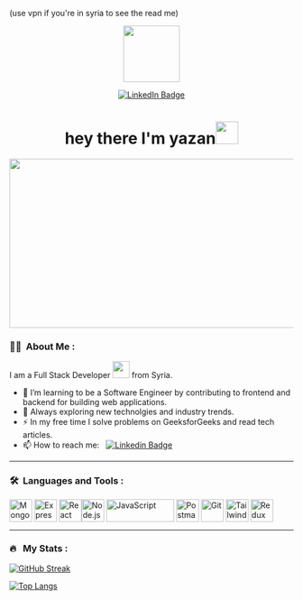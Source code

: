 (use vpn if you're in syria to see the read me)
<p align="center"><img src="https://media.giphy.com/media/M9gbBd9nbDrOTu1Mqx/giphy.gif" width="100"/></p>
<p align="center">
<a href="https://www.linkedin.com/in/yazanalkhalil"><img src="https://img.shields.io/badge/LinkedIn-blue?style=for-the-badge&logo=linkedin&logoColor=white" alt="LinkedIn Badge"></a>
</p>

<h1 align="center">hey there I'm yazan<img src="https://media.giphy.com/media/hvRJCLFzcasrR4ia7z/giphy.gif" width="40"></h1>

<p align="center"><img src="https://media.giphy.com/media/dWesBcTLavkZuG35MI/giphy.gif" width="600" height="300"  /></p>

### :woman_technologist: &nbsp;About Me :

I am a Full Stack Developer <img src="https://media.giphy.com/media/WUlplcMpOCEmTGBtBW/giphy.gif" width="30"> from Syria.

- 🔭 I’m learning to be a Software Engineer by contributing to frontend and backend for building web applications.
- 🌱 Always exploring new technolgies and industry trends.
- ⚡ In my free time I solve problems on GeeksforGeeks and read tech articles.
- 📫 How to reach me: &nbsp; [![Linkedin Badge](https://img.shields.io/badge/-yazanalkhalil-blue?style=flat&logo=Linkedin&logoColor=white)](https://www.linkedin.com/in/yazanalkhalil)

---

### 🛠 &nbsp;Languages and Tools :

<div style="display: flex; flex-wrap:wrap; align-items: center;">
  <img src="https://www.vectorlogo.zone/logos/mongodb/mongodb-icon.svg" title="MongoDB" alt="MongoDB" width="40" height="40"/>&nbsp;
  <img src="https://www.vectorlogo.zone/logos/expressjs/expressjs-icon.svg" title="Express.js" alt="Express.js" width="40" height="40"/>&nbsp;
  <img src="https://www.vectorlogo.zone/logos/reactjs/reactjs-icon.svg" title="React" alt="React" width="40" height="40"/>
  <img src="https://www.vectorlogo.zone/logos/nodejs/nodejs-icon.svg" title="Node.js" alt="Node.js" width="40" height="40"/>&nbsp;
  <img src="https://www.vectorlogo.zone/logos/javascript/javascript-horizontal.svg" title="JavaScript" alt="JavaScript" width="120" height="40"/>&nbsp;
  <img src="https://www.vectorlogo.zone/logos/getpostman/getpostman-icon.svg" title="Postman" alt="Postman" width="40" height="40"/>&nbsp;
  <img src="https://www.vectorlogo.zone/logos/git-scm/git-scm-icon.svg" title="Git" alt="Git" width="40" height="40"/>&nbsp;
  <img src="https://www.vectorlogo.zone/logos/tailwindcss/tailwindcss-icon.svg" title="Tailwind CSS" alt="Tailwind CSS" width="40" height="40"/>&nbsp;
  <img src="https://www.vectorlogo.zone/logos/js_redux/js_redux-icon.svg" title="Redux" alt="Redux" width="40" height="40"/>&nbsp;
</div>

---

### 🔥 &nbsp; My Stats :
[![GitHub Streak](http://github-readme-streak-stats.herokuapp.com?user=YazanAlkhalil&theme=dark&background=000000)](https://git.io/streak-stats)

[![Top Langs](https://github-readme-stats.vercel.app/api/top-langs/?username=YazanAlkhalil&layout=compact&theme=vision-friendly-dark)](https://github.com/anuraghazra/github-readme-stats)

